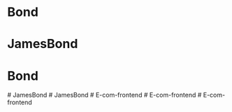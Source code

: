# Bond
# JamesBond
# Bond
#   J a m e s B o n d  
 #   J a m e s B o n d  
 #   E - c o m - f r o n t e n d  
 #   E - c o m - f r o n t e n d  
 #   E - c o m - f r o n t e n d  
 